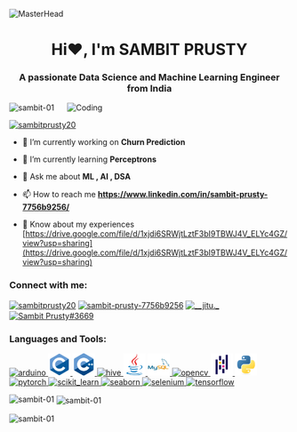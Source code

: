 ![MasterHead](https://64.media.tumblr.com/c5543874b9cbe98da1d20945a45e989b/tumblr_o5a5r9Z9O71tvppquo1_r1_1280.gif)
<h1 align="center">Hi❤️, I'm SAMBIT PRUSTY</h1>
<h3 align="center">A passionate Data Science and Machine Learning Engineer from India</h3>
<img align="right" alt="Coding" width="400" src="https://78.media.tumblr.com/95f02d55724b631531d0b32dbd001297/tumblr_p177vracYv1wh4uq0o1_1280.gif">
<p align="left"> <img src="https://komarev.com/ghpvc/?username=sambit-01&label=Profile%20views&color=0e75b6&style=flat" alt="sambit-01" /> </p>

<p align="left"> <a href="https://twitter.com/sambitprusty20" target="blank"><img src="https://img.shields.io/twitter/follow/sambitprusty20?logo=twitter&style=for-the-badge" alt="sambitprusty20" /></a> </p>

- 🔭 I’m currently working on **Churn Prediction**

- 🌱 I’m currently learning **Perceptrons**

- 💬 Ask me about **ML , AI , DSA**

- 📫 How to reach me **https://www.linkedin.com/in/sambit-prusty-7756b9256/**

- 📄 Know about my experiences [https://drive.google.com/file/d/1xjdi6SRWjtLztF3bI9TBWJ4V_ELYc4GZ/view?usp=sharing](https://drive.google.com/file/d/1xjdi6SRWjtLztF3bI9TBWJ4V_ELYc4GZ/view?usp=sharing)

<h3 align="left">Connect with me:</h3>
<p align="left">
<a href="https://twitter.com/sambitprusty20" target="blank"><img align="center" src="https://raw.githubusercontent.com/rahuldkjain/github-profile-readme-generator/master/src/images/icons/Social/twitter.svg" alt="sambitprusty20" height="30" width="40" /></a>
<a href="https://linkedin.com/in/sambit-prusty-7756b9256" target="blank"><img align="center" src="https://raw.githubusercontent.com/rahuldkjain/github-profile-readme-generator/master/src/images/icons/Social/linked-in-alt.svg" alt="sambit-prusty-7756b9256" height="30" width="40" /></a>
<a href="https://instagram.com/__jitu._" target="blank"><img align="center" src="https://raw.githubusercontent.com/rahuldkjain/github-profile-readme-generator/master/src/images/icons/Social/instagram.svg" alt="__jitu._" height="30" width="40" /></a>
<a href="https://discord.gg/Sambit Prusty#3669" target="blank"><img align="center" src="https://raw.githubusercontent.com/rahuldkjain/github-profile-readme-generator/master/src/images/icons/Social/discord.svg" alt="Sambit Prusty#3669" height="30" width="40" /></a>
</p>

<h3 align="left">Languages and Tools:</h3>
<p align="left"> <a href="https://www.arduino.cc/" target="_blank" rel="noreferrer"> <img src="https://cdn.worldvectorlogo.com/logos/arduino-1.svg" alt="arduino" width="40" height="40"/> </a> <a href="https://www.cprogramming.com/" target="_blank" rel="noreferrer"> <img src="https://raw.githubusercontent.com/devicons/devicon/master/icons/c/c-original.svg" alt="c" width="40" height="40"/> </a> <a href="https://www.w3schools.com/cpp/" target="_blank" rel="noreferrer"> <img src="https://raw.githubusercontent.com/devicons/devicon/master/icons/cplusplus/cplusplus-original.svg" alt="cplusplus" width="40" height="40"/> </a> <a href="https://hive.apache.org/" target="_blank" rel="noreferrer"> <img src="https://www.vectorlogo.zone/logos/apache_hive/apache_hive-icon.svg" alt="hive" width="40" height="40"/> </a> <a href="https://www.java.com" target="_blank" rel="noreferrer"> <img src="https://raw.githubusercontent.com/devicons/devicon/master/icons/java/java-original.svg" alt="java" width="40" height="40"/> </a> <a href="https://www.mysql.com/" target="_blank" rel="noreferrer"> <img src="https://raw.githubusercontent.com/devicons/devicon/master/icons/mysql/mysql-original-wordmark.svg" alt="mysql" width="40" height="40"/> </a> <a href="https://opencv.org/" target="_blank" rel="noreferrer"> <img src="https://www.vectorlogo.zone/logos/opencv/opencv-icon.svg" alt="opencv" width="40" height="40"/> </a> <a href="https://pandas.pydata.org/" target="_blank" rel="noreferrer"> <img src="https://raw.githubusercontent.com/devicons/devicon/2ae2a900d2f041da66e950e4d48052658d850630/icons/pandas/pandas-original.svg" alt="pandas" width="40" height="40"/> </a> <a href="https://www.python.org" target="_blank" rel="noreferrer"> <img src="https://raw.githubusercontent.com/devicons/devicon/master/icons/python/python-original.svg" alt="python" width="40" height="40"/> </a> <a href="https://pytorch.org/" target="_blank" rel="noreferrer"> <img src="https://www.vectorlogo.zone/logos/pytorch/pytorch-icon.svg" alt="pytorch" width="40" height="40"/> </a> <a href="https://scikit-learn.org/" target="_blank" rel="noreferrer"> <img src="https://upload.wikimedia.org/wikipedia/commons/0/05/Scikit_learn_logo_small.svg" alt="scikit_learn" width="40" height="40"/> </a> <a href="https://seaborn.pydata.org/" target="_blank" rel="noreferrer"> <img src="https://seaborn.pydata.org/_images/logo-mark-lightbg.svg" alt="seaborn" width="40" height="40"/> </a> <a href="https://www.selenium.dev" target="_blank" rel="noreferrer"> <img src="https://raw.githubusercontent.com/detain/svg-logos/780f25886640cef088af994181646db2f6b1a3f8/svg/selenium-logo.svg" alt="selenium" width="40" height="40"/> </a> <a href="https://www.tensorflow.org" target="_blank" rel="noreferrer"> <img src="https://www.vectorlogo.zone/logos/tensorflow/tensorflow-icon.svg" alt="tensorflow" width="40" height="40"/> </a> </p>

<p><img align="left" src="https://github-readme-stats.vercel.app/api/top-langs?username=sambit-01&show_icons=true&locale=en&layout=compact" alt="sambit-01" /></p>

<p>&nbsp;<img align="center" src="https://github-readme-stats.vercel.app/api?username=sambit-01&show_icons=true&locale=en" alt="sambit-01" /></p>

<p><img align="center" src="https://github-readme-streak-stats.herokuapp.com/?user=sambit-01&" alt="sambit-01" /></p>
